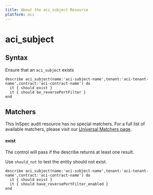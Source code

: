 ```yaml
---
title: About the aci_subject Resource
platform: aci
---
```


# aci\_subject

## Syntax

Ensure that an `aci_subject` exists

```
describe aci_subject(name:'aci-subject-name',tenant:'aci-tenant-name',contract:'aci-contract-name') do
  it { should exist }
  it { should be_reversePortFilter }
end
```

## Matchers

This InSpec audit resource has no special matchers. For a full list of available matchers, please visit our [Universal Matchers page](https://www.inspec.io/docs/reference/matchers/).

#### exist

The control will pass if the describe returns at least one result.

Use `should_not` to test the entity should not exist.

```
describe aci_subject(name:'aci-subject-name',tenant:'aci-tenant-name',contract:'aci-contract-name') do
  it { should exist }
  it { should have_reversePortFilter_enabled }
end
```
